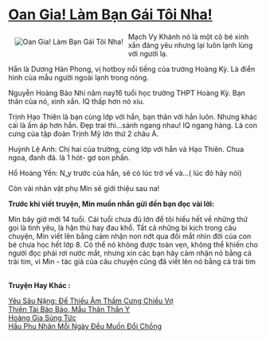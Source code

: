 <a href="https://utruyen.com/oan-gia-lam-ban-gai-toi-nha/17186/" title="Oan Gia! Làm Bạn Gái Tôi Nha!"><h1>Oan Gia! Làm Bạn Gái Tôi Nha!</h1></a><div style="display:table"><img align="right" style="float: left; padding: 10px;" src="https://utruyen.com/images/story/200x260/oan-gia-lam-ban-gai-toi-nha.jpg" alt="Oan Gia! Làm Bạn Gái Tôi Nha!">Mạch Vy Khánh nó là một cô bé xinh xắn đáng yêu nhưng lại luôn lạnh lùng với người lạ.<p></p>Hắn là Dương Hàn Phong, vị hotboy nổi tiếng của trường Hoàng Kỳ. Là điển hình của mẫu người ngoài lạnh trong nóng.<p></p>Nguyễn Hoàng Bảo Nhi năm nay16 tuổi học trường THPT Hoàng Kỳ. Bạn thân của nó, xinh xắn. IQ thấp hơn nó xíu.<p></p>Trịnh Hạo Thiên là bạn cùng lớp với hắn, bạn thân với hắn luôn. Nhưng khác cái là ấm áp hơn hắn. Đẹp trai thì...sánh ngang nhau! IQ ngang hàng. Là con cưng của tập đoàn Trịnh Mỹ lớn thứ 2 châu Á.<p></p>Huỳnh Lệ Anh: Chị hai của trường, cùng lớp với hắn và Hạo Thiên. Chua ngoa, đanh đá. là 1 hót- gơ son phấn. <p></p>Hồ Hoàng Yến: N_y trước của hắn, sẽ có lúc trở về và...( lúc đó hãy nói)<p></p>Còn vài nhân vật phụ Min sẽ giới thiệu sau na!<p></p><b>Trước khi viết truyện, Min muốn nhắn gửi đến bạn đọc vài lời:<p></p></b><p></p>Min bây giờ mới 14 tuổi. Cái tuổi chưa đủ lớn để tôi hiểu hết về những thứ gọi là tình yêu, là hận thù hay đau khổ. Tất cả những bi kịch trong câu chuyện, Min viết lên bằng cảm nhận non nớt qua đôi mắt nhìn đời của con bé chưa học hết lớp 8. Có thể nó không được toàn vẹn, không thể khiến cho người đọc phải rơi nước mắt, nhưng xin các bạn hãy cảm nhận nó bằng cả trái tim, vì Min - tác giả của câu chuyện cũng đã viết lên nó bằng cả trái tim</div><p><br><b>Truyện Hay Khác :</b></p><a href="https://utruyen.com/yeu-sau-nang-de-thieu-am-tham-cung-chieu-vo/18478/" alt="Yêu Sâu Nặng: Đế Thiếu Âm Thầm Cưng Chiều Vợ">Yêu Sâu Nặng: Đế Thiếu Âm Thầm Cưng Chiều Vợ</a><br/><a href="https://www.flickr.com/photos/184340401@N07/48818639308/" alt="Thiên Tài Bảo Bảo, Mẫu Thân Thần Y">Thiên Tài Bảo Bảo, Mẫu Thân Thần Y</a><br/><a href="https://truyenngontinhay.wordpress.com/2019/10/03/hoang-gia-sung-tuc/" alt="Hoàng Gia Sủng Tức">Hoàng Gia Sủng Tức</a><br/><a href="https://truyenngontinhay.wordpress.com/2019/10/03/hau-phu-nhan-moi-ngay-deu-muon-doi-chong/" alt="Hầu Phu Nhân Mỗi Ngày Đều Muốn Đổi Chồng">Hầu Phu Nhân Mỗi Ngày Đều Muốn Đổi Chồng</a><br/>